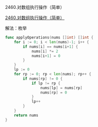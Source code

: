 2460.对数组执行操作（简单）

[2460.对数组执行操作（简单）](https://leetcode.cn/problems/apply-operations-to-an-array/)



解法：枚举



```go
func applyOperations(nums []int) []int {
	for i := 0; i < len(nums)-1; i++ {
		if nums[i] == nums[i+1] {
			nums[i] *= 2
			nums[i+1] = 0
		}
	}
	lp := 0
	for rp := 0; rp < len(nums); rp++ {
		if nums[rp] != 0 {
			if lp != rp {
				nums[lp] = nums[rp]
				nums[rp] = 0
			}
			lp++
		}
	}
	return nums
}
```
